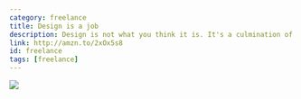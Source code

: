 ```yaml
---
category: freelance
title: Design is a job
description: Design is not what you think it is. It's a culmination of the most work you'll do in your life. It's thankfully a very easy read, but highly valuable.
link: http://amzn.to/2xOx5s8
id: freelance
tags: [freelance]
---
```

<a target="_blank"  href="https://www.amazon.com/gp/product/1937557049/ref=as_li_tl?ie=UTF8&camp=1789&creative=9325&creativeASIN=1937557049&linkCode=as2&tag=compassofdesi-20&linkId=e46b8937ccb845458858d328c7bcf5ef"><img border="0" src="//ws-na.amazon-adsystem.com/widgets/q?_encoding=UTF8&MarketPlace=US&ASIN=1937557049&ServiceVersion=20070822&ID=AsinImage&WS=1&Format=_SL250_&tag=compassofdesi-20" ></a><img src="//ir-na.amazon-adsystem.com/e/ir?t=compassofdesi-20&l=am2&o=1&a=1937557049" width="1" height="1" border="0" alt="" style="border:none !important; margin:0px !important;" />
